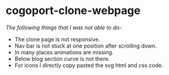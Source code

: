 # cogoport-clone-webpage

*The following things that I was not able to do-*
<ul>
  <li>The clone page is not responsive.</li>
  <li>Nav bar is not stuck at one position after scrolling down.</li>
  <li> In many places animations are missing.</li>
  <li> Below blog section curve is not there.</li>
  <li> For icons I directly copy pasted the svg html and css code. </li>
</ul>


